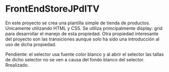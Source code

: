 # FrontEndStoreJPdlTV
En este proyecto se crea una plantilla simple de tienda de productos. Unicamente utilizando HTML y CSS.
Se utiliza primcipalmente display: grid para desarrollar el manejo de esta propiedad. Otra propiedad interesante del proyecto son las transiciones aunque solo ha
sido una introducción al uso de dicha propiedad.

Pendiente: el selector usa fuente color blanco y al abrir el selector las tallas de dicho selector no se ven a causa del fondo blanco del selector. Rrealizado.
